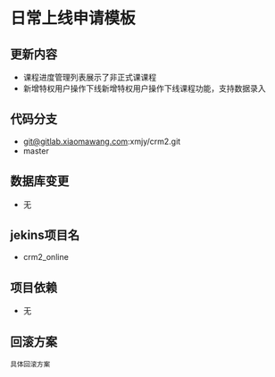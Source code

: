 # 日常上线申请模板

## 更新内容
- 课程进度管理列表展示了非正式课课程
- 新增特权用户操作下线新增特权用户操作下线课程功能，支持数据录入

## 代码分支
- git@gitlab.xiaomawang.com:xmjy/crm2.git
- master

## 数据库变更
- 无

## jekins项目名
- crm2_online

## 项目依赖
- 无

## 回滚方案

```
具体回滚方案
```


